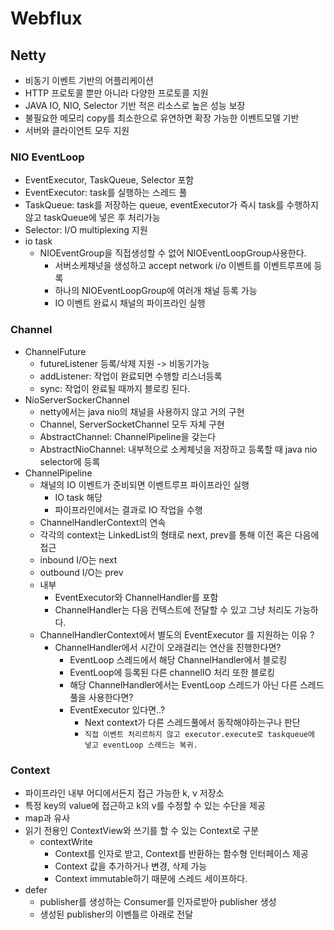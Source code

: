 # Webflux

## Netty
- 비동기 이벤트 기반의 어플리케이션
- HTTP 프로토콜 뿐만 아니라 다양한 프로토콜 지원
- JAVA IO, NIO, Selector 기반 적은 리소스로 높은 성능 보장
- 불필요한 메모리 copy를 최소한으로 유연하면 확장 가능한 이벤트모델 기반
- 서버와 클라이언트 모두 지원

### NIO EventLoop
- EventExecutor, TaskQueue, Selector 포함 
- EventExecutor: task를 실행하는 스레드 풀
- TaskQueue: task를 저장하는 queue, eventExecutor가 즉시 task를 수행하지않고 taskQueue에 넣은 후 처리가능
- Selector: I/O multiplexing 지원
- io task
  - NIOEventGroup을 직접생성할 수 없어 NIOEventLoopGroup사용한다.
    - 서버소케채넛을 생성하고 accept network i/o 이벤트를 이벤트루프에 등록
    - 하나의 NIOEventLoopGroup에 여러개 채널 등록 가능
    - IO 이벤트 완료시 채널의 파이프라인 실행
  
### Channel
- ChannelFuture
  - futureListener 등록/삭제 지원 -> 비동기가능
  - addListener: 작업이 완료되면 수행할 리스너등록
  - sync: 작업이 완료될 때까지 블로킹 된다.
- NioServerSockerChannel
  - netty에서는 java nio의 채널을 사용하지 않고 거의 구현
  - Channel, ServerSocketChannel 모두 자체 구현
  - AbstractChannel: ChannelPipeline을 갖는다
  - AbstractNioChannel: 내부적으로 소케체넛을 저장하고 등록할 때 java nio selector에 등록
- ChannelPipeline
  - 채널의 IO 이벤트가 준비되면 이벤트루프 파이프라인 실행
    - IO task 해당 
    - 파이프라인에서는 결과로 IO 작업을 수행
  - ChannelHandlerContext의 연속
  - 각각의 context는 LinkedList의 형태로 next, prev를 통해 이전 혹은 다음에 접근
  - inbound I/O는 next
  - outbound I/O는 prev
  - 내부
    - EventExecutor와 ChannelHandler를 포함
    - ChannelHandler는 다음 컨텍스트에 전달할 수 있고 그냥 처리도 가능하다.
  - ChannelHandlerContext에서 별도의 EventExecutor 를 지원하는 이유 ?
    - ChannelHandler에서 시간이 오래걸리는 연산을 진행한다면?
      - EventLoop 스레드에서 해당 ChannelHandler에서 블로킹
      - EventLoop에 등록된 다른 channelIO 처리 또한 블로킹
      - 해당 ChannelHandler에서는 EventLoop 스레드가 아닌 다른 스레드 풀을 사용한다면?
      - EventExecutor 있다면..?
        - Next context가 다른 스레드풀에서 동작해야하는구나 판단
        - `직접 이벤트 처리르하지 않고 executor.execute로 taskqueue에 넣고 eventLoop 스레드는 복귀.`
  
### Context
- 파이프라인 내부 어디에서든지 접근 가능한 k, v 저장소
- 특정 key의 value에 접근하고 k의 v를 수정할 수 있는 수단을 제공
- map과 유사
- 읽기 전용인 ContextView와 쓰기를 할 수 있는 Context로 구분
  - contextWrite
    - Context를 인자로 받고, Context를 반환하는 함수형 인터페이스 제공
    - Context 값을 추가하거나 변경, 삭제 가능
    - Context immutable하기 때문에 스레드 세이프하다.
- defer
  - publisher를 생성하는 Consumer를 인자로받아 publisher 생성
  - 생성된 publisher의 이벤틀르 아래로 전달